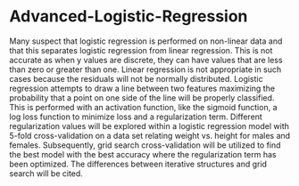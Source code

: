 # Advanced-Logistic-Regression
Many suspect that logistic regression is performed on non-linear data and that this separates logistic regression from linear regression.  This is not accurate as when y values are discrete, they can have values that are less than zero or greater than one.  Linear regression is not appropriate in such cases because the residuals will not be normally distributed. Logistic regression attempts to draw a line between two features maximizing the probability that a point on one side of the line will be properly classified.  This is performed with an activation function, like the sigmoid function, a log loss function to minimize loss and a regularization term.  Different regularization values will be explored within a logistic regression model with 5-fold cross-validation on a data set relating weight vs. height for males and females.  Subsequently, grid search cross-validation will be utilized to find the best model with the best accuracy where the regularization term has been optimized.  The differences between iterative structures and grid search will be cited.
